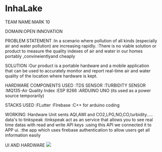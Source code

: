 # InhaLake
TEAM NAME:MARK 10

DOMAIN:OPEN INNOVATION

PROBLEM STATEMENT 
	:In a scenario where pollution of all kinds (especially air and water pollution) are increasing rapidly.
	:There is no viable 	solution or product to measure the quality indexes of air and water in our homes portably ,convineientlyand cheaply

SOLUTION 
	:Our product is a portable hardware and a mobile application that can be used to accurately monitor and report real-time air 	 and water quality of the location where hardware is kept.


HARDWARE COMPONENTS USED
	:TDS SENSOR
	:TURBIDITY SENSOR
	:MQ135-Air Quality Index
	:ESP 8266
	:ARDUINO UNO (its used as a power source temporarily)
	
STACKS USED
	:FLutter
	:FIrebase
	:C++ for arduino coding


WORKING
	:Hardware Unit sents AQI,AWI and CO2,LPG,NO,CO,turbidity..... data's to tinkspeak
	:tinkspeak act as an service that allows you to see real time datas with read and write API keys
	:using this API we connected it to APP ui.
	:the app which uses firebase authentication to allow users get all information easily
 

UI AND HARDWARE
<img src="homescreen.png">
